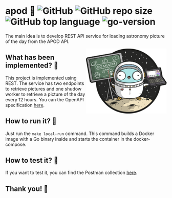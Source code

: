 # apod 🌌 ![GitHub](https://img.shields.io/github/license/chiefcake/ergoproxy?style=flat-square) ![GitHub repo size](https://img.shields.io/github/repo-size/chiefcake/ergoproxy?style=flat-square) ![GitHub top language](https://img.shields.io/github/languages/top/chiefcake/ergoproxy?style=flat-square) ![go-version](https://img.shields.io/badge/go--version-v1.18-blue?style=flat-square)

The main idea is to develop REST API service for loading astronomy picture of the day from the APOD API.


<img align="right" width="50%" src="./assets/GopherSpaceMentor.png">

## What has been implemented? 🤔

This project is implemented using REST. The service has two endpoints to retrieve pictures and one shudow worker to retrieve a picture of the day every 12 hours. You can the OpenAPI specification [here](./openapiv2/swagger.yaml).

## How to run it? 🤔

Just run the `make local-run` command. This command builds a Docker image with a Go binary inside and starts the container in the docker-compose.

## How to test it? 🤔

If you want to test it, you can find the Postman collection [here](./postman/).

## Thank you! 💟
